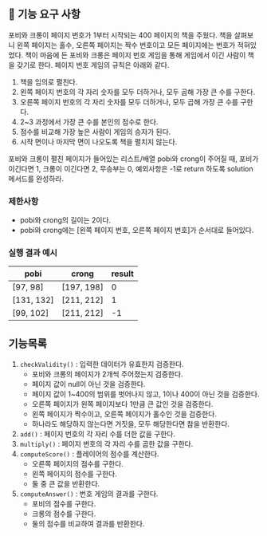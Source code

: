 ## 🚀 기능 요구 사항

포비와 크롱이 페이지 번호가 1부터 시작되는 400 페이지의 책을 주웠다. 책을 살펴보니 왼쪽 페이지는 홀수, 오른쪽 페이지는 짝수 번호이고 모든 페이지에는 번호가 적혀있었다. 책이 마음에 든 포비와 크롱은 페이지 번호 게임을 통해 게임에서 이긴 사람이 책을 갖기로 한다. 페이지 번호 게임의 규칙은 아래와 같다.

1. 책을 임의로 펼친다.
2. 왼쪽 페이지 번호의 각 자리 숫자를 모두 더하거나, 모두 곱해 가장 큰 수를 구한다.
3. 오른쪽 페이지 번호의 각 자리 숫자를 모두 더하거나, 모두 곱해 가장 큰 수를 구한다.
4. 2~3 과정에서 가장 큰 수를 본인의 점수로 한다.
5. 점수를 비교해 가장 높은 사람이 게임의 승자가 된다.
6. 시작 면이나 마지막 면이 나오도록 책을 펼치지 않는다.

포비와 크롱이 펼친 페이지가 들어있는 리스트/배열 pobi와 crong이 주어질 때, 포비가 이긴다면 1, 크롱이 이긴다면 2, 무승부는 0, 예외사항은 -1로 return 하도록 solution 메서드를 완성하라.

### 제한사항

- pobi와 crong의 길이는 2이다.
- pobi와 crong에는 [왼쪽 페이지 번호, 오른쪽 페이지 번호]가 순서대로 들어있다.

### 실행 결과 예시

| pobi | crong | result |
| --- | --- | --- |
| [97, 98] | [197, 198] | 0 |
| [131, 132] | [211, 212] | 1 |
| [99, 102] | [211, 212] | -1 |

## 기능목록

1. <code>checkValidity()</code> : 입력한 데이터가 유효한지 검증한다. 
   - 포비와 크롱의 페이지가 2개씩 주어졌는지 검증한다.
   - 페이지 값이 null이 아닌 것을 검증한다.
   - 페이지 값이 1~400의 범위를 벗어나지 않고, 1이나 400이 아닌 것을 검증한다.
   - 오른쪽 페이지가 왼쪽 페이지보다 1만큼 큰 값인 것을 검증한다.
   - 왼쪽 페이지가 짝수이고, 오른쪽 페이지가 홀수인 것을 검증한다.
   - 하나라도 해당하지 않는다면 거짓을, 모두 해당한다면 참을 반환한다.
2. <code>add()</code> : 페이지 번호의 각 자리 수를 더한 값을 구한다.
3. <code>multiply()</code> : 페이지 번호의 각 자리 수를 곱한 값을 구한다.
4. <code>computeScore()</code> : 플레이어의 점수를 계산한다.
   - 오른쪽 페이지의 점수를 구한다.
   - 왼쪽 페이지의 점수를 구한다.
   - 둘 중 큰 값을 반환한다.
5. <code>computeAnswer()</code> : 번호 게임의 결과를 구한다.
   - 포비의 점수를 구한다.
   - 크롱의 점수를 구한다.
   - 둘의 점수를 비교하여 결과를 반환한다.


